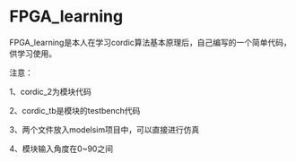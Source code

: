 # FPGA_learning
FPGA_learning是本人在学习cordic算法基本原理后，自己编写的一个简单代码，供学习使用。

注意：

1、cordic_2为模块代码

2、cordic_tb是模块的testbench代码

3、两个文件放入modelsim项目中，可以直接进行仿真

4、模块输入角度在0~90之间
